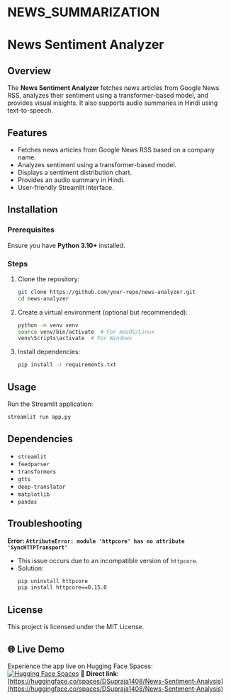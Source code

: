 # NEWS_SUMMARIZATION
# News Sentiment Analyzer

## Overview
The **News Sentiment Analyzer** fetches news articles from Google News RSS, analyzes their sentiment using a transformer-based model, and provides visual insights. It also supports audio summaries in Hindi using text-to-speech.

## Features
- Fetches news articles from Google News RSS based on a company name.
- Analyzes sentiment using a transformer-based model.
- Displays a sentiment distribution chart.
- Provides an audio summary in Hindi.
- User-friendly Streamlit interface.

## Installation

### Prerequisites
Ensure you have **Python 3.10+** installed.

### Steps
1. Clone the repository:
   ```sh
   git clone https://github.com/your-repo/news-analyzer.git
   cd news-analyzer
   ```
2. Create a virtual environment (optional but recommended):
   ```sh
   python -m venv venv
   source venv/bin/activate  # For macOS/Linux
   venv\Scripts\activate  # For Windows
   ```
3. Install dependencies:
   ```sh
   pip install -r requirements.txt
   ```

## Usage
Run the Streamlit application:
```sh
streamlit run app.py
```

## Dependencies
- `streamlit`
- `feedparser`
- `transformers`
- `gtts`
- `deep-translator`
- `matplotlib`
- `pandas`

## Troubleshooting
**Error: `AttributeError: module 'httpcore' has no attribute 'SyncHTTPTransport'`**
- This issue occurs due to an incompatible version of `httpcore`.
- Solution:
  ```sh
  pip uninstall httpcore
  pip install httpcore==0.15.0
  ```

## License
This project is licensed under the MIT License.

## 🌐 Live Demo  
Experience the app live on Hugging Face Spaces:  
[![Hugging Face Spaces](https://img.shields.io/badge/🤗%20Open%20in%20Spaces-blue)](https://huggingface.co/spaces/DSupraja1408/News-Sentiment-Analysis)
🔗 **Direct link**: [https://huggingface.co/spaces/DSupraja1408/News-Sentiment-Analysis](https://huggingface.co/spaces/DSupraja1408/News-Sentiment-Analysis)

